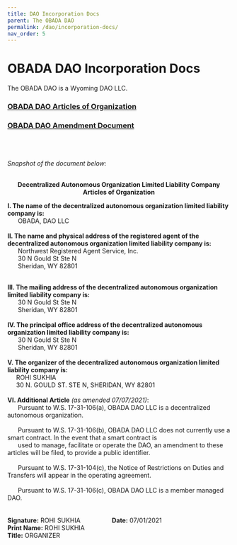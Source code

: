 ```yaml
--- 
title: DAO Incorporation Docs
parent: The OBADA DAO
permalink: /dao/incorporation-docs/
nav_order: 5
---
```


# OBADA DAO Incorporation Docs


The OBADA DAO is a Wyoming DAO LLC.

### [OBADA DAO Articles of Organization](/foundation/main-nav/dao/DAO-Articles-of-Organization.pdf)
### [OBADA DAO Amendment Document](/foundation/main-nav/dao/DAO-AMENDMENT.pdf)


<br/><br/><br/>
<i>Snapshot of the document below:</i>
<br/><br/>
<p align="center"><strong>Decentralized Autonomous Organization Limited Liability Company
  <br/>Articles of Organization</strong><p>
  

<strong>I. The name of the decentralized autonomous organization limited liability company is:</strong>
<br/>
&nbsp;&nbsp;&nbsp;&nbsp;&nbsp; OBADA, DAO LLC
<br/><br/>
<strong>II. The name and physical address of the registered agent of the decentralized autonomous organization limited liability company is:</strong>
<br/>
&nbsp;&nbsp;&nbsp;&nbsp;&nbsp; Northwest Registered Agent Service, Inc.<br/>
&nbsp;&nbsp;&nbsp;&nbsp;&nbsp; 30 N Gould St Ste N<br/>
&nbsp;&nbsp;&nbsp;&nbsp;&nbsp; Sheridan, WY 82801<br/></p>
<br/>
<strong>III. The mailing address of the decentralized autonomous organization limited liability company is:</strong>
<br/>
&nbsp;&nbsp;&nbsp;&nbsp;&nbsp; 30 N Gould St Ste N<br/>
&nbsp;&nbsp;&nbsp;&nbsp;&nbsp; Sheridan, WY 82801<br/>
<br/>
<strong>IV. The principal office address of the decentralized autonomous organization limited liability company is:</strong>
<br/>
&nbsp;&nbsp;&nbsp;&nbsp;&nbsp; 30 N Gould St Ste N<br/>
&nbsp;&nbsp;&nbsp;&nbsp;&nbsp; Sheridan, WY 82801<br/>
<br/>
<strong>V. The organizer of the decentralized autonomous organization limited liability company is:</strong>
<br/>
&nbsp;&nbsp;&nbsp;&nbsp;&nbsp;ROHI SUKHIA<br/>
&nbsp;&nbsp;&nbsp;&nbsp;&nbsp;30 N. GOULD ST. STE N, SHERIDAN, WY 82801<br/>
<br/>
<strong>VI. Additional Article</strong><i> (as amended 07/07/2021)</i>:
<br/>
&nbsp;&nbsp;&nbsp;&nbsp;&nbsp; Pursuant to W.S. 17-31-106(a), OBADA DAO LLC is a decentralized autonomous organization.<br/><br/>
&nbsp;&nbsp;&nbsp;&nbsp;&nbsp; Pursuant to W.S. 17-31-106(b), OBADA DAO LLC does not currently use a smart contract.  In the event that a smart contract is<br/>  &nbsp;&nbsp;&nbsp;&nbsp;&nbsp; used to manage, facilitate or  operate the DAO, an amendment to these articles will be filed, to provide a public identifier.<br/><br/>
&nbsp;&nbsp;&nbsp;&nbsp;&nbsp; Pursuant to W.S. 17-31-104(c), the Notice of Restrictions on Duties and Transfers will appear in the operating agreement.<br/><br/>
&nbsp;&nbsp;&nbsp;&nbsp;&nbsp; Pursuant to W.S. 17-31-106(c), OBADA DAO LLC is a member managed DAO.<br/>
<br/><br/>
<strong>Signature:</strong> ROHI SUKHIA      &nbsp;&nbsp;&nbsp;&nbsp;&nbsp;&nbsp;&nbsp;&nbsp;&nbsp;&nbsp;&nbsp;&nbsp;&nbsp;&nbsp;&nbsp;&nbsp;           <strong>Date:</strong> 07/01/2021<br/>
<strong>Print Name:</strong> ROHI SUKHIA<br/>
<strong>Title:</strong> ORGANIZER<br/>
